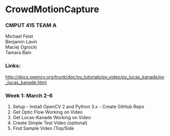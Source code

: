 # CrowdMotionCapture  

### CMPUT 415 TEAM A  
Michael Feist  
Benjamin Lavin  
Maciej Ogrocki  
Tamara Bain  

### Links:  
http://docs.opencv.org/trunk/doc/py_tutorials/py_video/py_lucas_kanade/py_lucas_kanade.html  



### Week 1: March 2-6  
1. Setup - Install OpenCV 2 and Python 3.x - Create GitHub Repo  
2. Get Optic Flow Working on Video  
3. Get Lucas-Kanade Working on Video  
4. Create Simple Test Video (optional)  
5. Find Sample Video (Top/Side
